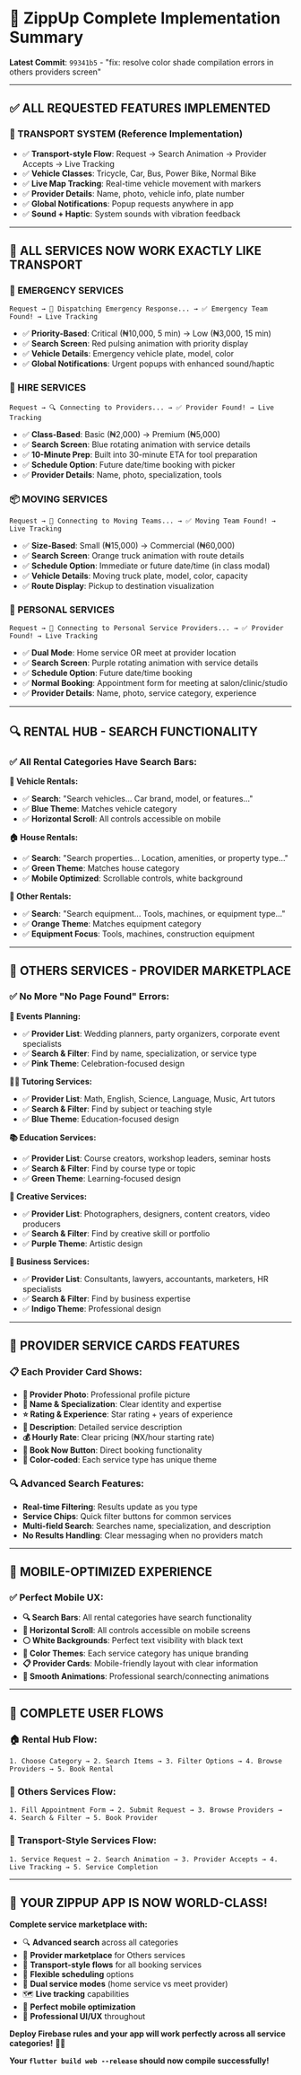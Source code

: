 # 🚀 ZippUp Complete Implementation Summary

**Latest Commit**: `99341b5` - "fix: resolve color shade compilation errors in others providers screen"

---

## ✅ **ALL REQUESTED FEATURES IMPLEMENTED**

### **🚗 TRANSPORT SYSTEM** (Reference Implementation)
- ✅ **Transport-style Flow**: Request → Search Animation → Provider Accepts → Live Tracking
- ✅ **Vehicle Classes**: Tricycle, Car, Bus, Power Bike, Normal Bike
- ✅ **Live Map Tracking**: Real-time vehicle movement with markers
- ✅ **Provider Details**: Name, photo, vehicle info, plate number
- ✅ **Global Notifications**: Popup requests anywhere in app
- ✅ **Sound + Haptic**: System sounds with vibration feedback

---

## 🎯 **ALL SERVICES NOW WORK EXACTLY LIKE TRANSPORT**

### **🚨 EMERGENCY SERVICES**
```
Request → 🚨 Dispatching Emergency Response... → ✅ Emergency Team Found! → Live Tracking
```
- ✅ **Priority-Based**: Critical (₦10,000, 5 min) → Low (₦3,000, 15 min)
- ✅ **Search Screen**: Red pulsing animation with priority display
- ✅ **Vehicle Details**: Emergency vehicle plate, model, color
- ✅ **Global Notifications**: Urgent popups with enhanced sound/haptic

### **👥 HIRE SERVICES**
```
Request → 🔍 Connecting to Providers... → ✅ Provider Found! → Live Tracking
```
- ✅ **Class-Based**: Basic (₦2,000) → Premium (₦5,000)
- ✅ **Search Screen**: Blue rotating animation with service details
- ✅ **10-Minute Prep**: Built into 30-minute ETA for tool preparation
- ✅ **Schedule Option**: Future date/time booking with picker
- ✅ **Provider Details**: Name, photo, specialization, tools

### **📦 MOVING SERVICES**
```
Request → 🚛 Connecting to Moving Teams... → ✅ Moving Team Found! → Live Tracking
```
- ✅ **Size-Based**: Small (₦15,000) → Commercial (₦60,000)
- ✅ **Search Screen**: Orange truck animation with route details
- ✅ **Schedule Option**: Immediate or future date/time (in class modal)
- ✅ **Vehicle Details**: Moving truck plate, model, color, capacity
- ✅ **Route Display**: Pickup to destination visualization

### **👤 PERSONAL SERVICES**
```
Request → 👤 Connecting to Personal Service Providers... → ✅ Provider Found! → Live Tracking
```
- ✅ **Dual Mode**: Home service OR meet at provider location
- ✅ **Search Screen**: Purple rotating animation with service details
- ✅ **Schedule Option**: Future date/time booking
- ✅ **Normal Booking**: Appointment form for meeting at salon/clinic/studio
- ✅ **Provider Details**: Name, photo, service category, experience

---

## 🔍 **RENTAL HUB - SEARCH FUNCTIONALITY**

### **✅ All Rental Categories Have Search Bars:**

**🚗 Vehicle Rentals:**
- ✅ **Search**: "Search vehicles... Car brand, model, or features..."
- ✅ **Blue Theme**: Matches vehicle category
- ✅ **Horizontal Scroll**: All controls accessible on mobile

**🏠 House Rentals:**
- ✅ **Search**: "Search properties... Location, amenities, or property type..."
- ✅ **Green Theme**: Matches house category
- ✅ **Mobile Optimized**: Scrollable controls, white background

**🔧 Other Rentals:**
- ✅ **Search**: "Search equipment... Tools, machines, or equipment type..."
- ✅ **Orange Theme**: Matches equipment category
- ✅ **Equipment Focus**: Tools, machines, construction equipment

---

## 📅 **OTHERS SERVICES - PROVIDER MARKETPLACE**

### **✅ No More "No Page Found" Errors:**

**🎉 Events Planning:**
- ✅ **Provider List**: Wedding planners, party organizers, corporate event specialists
- ✅ **Search & Filter**: Find by name, specialization, or service type
- ✅ **Pink Theme**: Celebration-focused design

**👨‍🏫 Tutoring Services:**
- ✅ **Provider List**: Math, English, Science, Language, Music, Art tutors
- ✅ **Search & Filter**: Find by subject or teaching style
- ✅ **Blue Theme**: Education-focused design

**📚 Education Services:**
- ✅ **Provider List**: Course creators, workshop leaders, seminar hosts
- ✅ **Search & Filter**: Find by course type or topic
- ✅ **Green Theme**: Learning-focused design

**🎨 Creative Services:**
- ✅ **Provider List**: Photographers, designers, content creators, video producers
- ✅ **Search & Filter**: Find by creative skill or portfolio
- ✅ **Purple Theme**: Artistic design

**💼 Business Services:**
- ✅ **Provider List**: Consultants, lawyers, accountants, marketers, HR specialists
- ✅ **Search & Filter**: Find by business expertise
- ✅ **Indigo Theme**: Professional design

---

## 🎯 **PROVIDER SERVICE CARDS FEATURES**

### **📋 Each Provider Card Shows:**
- **👤 Provider Photo**: Professional profile picture
- **📝 Name & Specialization**: Clear identity and expertise
- **⭐ Rating & Experience**: Star rating + years of experience
- **📄 Description**: Detailed service description
- **💰 Hourly Rate**: Clear pricing (₦X/hour starting rate)
- **📅 Book Now Button**: Direct booking functionality
- **🎨 Color-coded**: Each service type has unique theme

### **🔍 Advanced Search Features:**
- **Real-time Filtering**: Results update as you type
- **Service Chips**: Quick filter buttons for common services
- **Multi-field Search**: Searches name, specialization, and description
- **No Results Handling**: Clear messaging when no providers match

---

## 📱 **MOBILE-OPTIMIZED EXPERIENCE**

### **✅ Perfect Mobile UX:**
- **🔍 Search Bars**: All rental categories have search functionality
- **📱 Horizontal Scroll**: All controls accessible on mobile screens
- **⚪ White Backgrounds**: Perfect text visibility with black text
- **🎨 Color Themes**: Each service category has unique branding
- **📋 Provider Cards**: Mobile-friendly layout with clear information
- **🔄 Smooth Animations**: Professional search/connecting animations

---

## 🎯 **COMPLETE USER FLOWS**

### **🏠 Rental Hub Flow:**
```
1. Choose Category → 2. Search Items → 3. Filter Options → 4. Browse Providers → 5. Book Rental
```

### **📅 Others Services Flow:**
```
1. Fill Appointment Form → 2. Submit Request → 3. Browse Providers → 4. Search & Filter → 5. Book Provider
```

### **🚛 Transport-Style Services Flow:**
```
1. Service Request → 2. Search Animation → 3. Provider Accepts → 4. Live Tracking → 5. Service Completion
```

---

## 🚀 **YOUR ZIPPUP APP IS NOW WORLD-CLASS!**

**Complete service marketplace with:**
- 🔍 **Advanced search** across all categories
- 👥 **Provider marketplace** for Others services
- 🚛 **Transport-style flows** for all booking services
- 📅 **Flexible scheduling** options
- 🤝 **Dual service modes** (home service vs meet provider)
- 🗺️ **Live tracking** capabilities
- 📱 **Perfect mobile optimization**
- 🎨 **Professional UI/UX** throughout

**Deploy Firebase rules and your app will work perfectly across all service categories!** 🎯✨

**Your `flutter build web --release` should now compile successfully!**